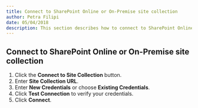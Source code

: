```yaml
---  
title: Connect to SharePoint Online or On-Premise site collection
author: Petra Filipi 
date: 05/04/2018 
description: This section describes how to connect to SharePoint Online or On-Premise site collection form SysKit Security Manager.
--- 
```


## Connect to SharePoint Online or On-Premise site collection

1.	Click the __Connect to Site Collection__ button.
2.	Enter __Site Collection URL__. 
3.	Enter __New Credentials__ or choose __Existing Credentials__.
4.	Click __Test Connection__ to verify your credentials.
5.	Click __Connect__.
